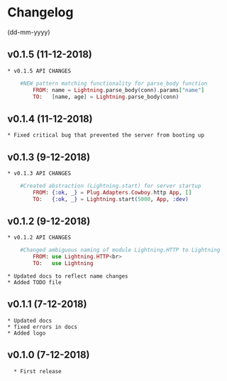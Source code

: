 # Changelog
(dd-mm-yyyy)


## v0.1.5 (11-12-2018)

	* v0.1.5 API CHANGES
```elixir
	#NEW pattern matching functionality for parse_body function
		FROM: name = Lightning.parse_body(conn).params["name"]
		TO:   [name, age] = Lightning.parse_body(conn)
````

## v0.1.4 (11-12-2018)

	* Fixed critical bug that prevented the server from booting up


## v0.1.3 (9-12-2018)

	* v0.1.3 API CHANGES
```elixir
	#Created abstraction (Lightning.start) for server startup
		FROM: {:ok, _} = Plug.Adapters.Cowboy.http App, []
		TO:   {:ok, _} = Lightning.start(5000, App, :dev)
````
			

## v0.1.2 (9-12-2018)

	* v0.1.2 API CHANGES
```elixir
	#Changed ambiguous naming of module Lightning.HTTP to Lightning
		FROM: use Lightning.HTTP<br>
		TO:   use Lightning
````
	* Updated docs to reflect name changes
	* Added TODO file


## v0.1.1 (7-12-2018)

	* Updated docs
	* fixed errors in docs
	* Added logo


## v0.1.0 (7-12-2018)

	  * First release
